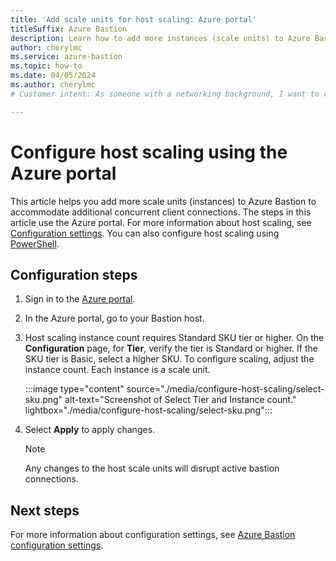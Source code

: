```yaml
---
title: 'Add scale units for host scaling: Azure portal'
titleSuffix: Azure Bastion
description: Learn how to add more instances (scale units) to Azure Bastion.
author: cherylmc
ms.service: azure-bastion
ms.topic: how-to
ms.date: 04/05/2024
ms.author: cherylmc
# Customer intent: As someone with a networking background, I want to configure host scaling using the Azure portal.

---
```


# Configure host scaling using the Azure portal

This article helps you add more scale units (instances) to Azure Bastion to accommodate additional concurrent client connections. The steps in this article use the Azure portal. For more information about host scaling, see [Configuration settings](configuration-settings.md#instance). You can also configure host scaling using [PowerShell](configure-host-scaling-powershell.md).

## Configuration steps

1. Sign in to the [Azure portal](https://portal.azure.com).
1. In the Azure portal, go to your Bastion host.
1. Host scaling instance count requires Standard SKU tier or higher. On the **Configuration** page, for **Tier**, verify the tier is Standard or higher. If the SKU tier is Basic, select a higher SKU. To configure scaling, adjust the instance count. Each instance is a scale unit.

   :::image type="content" source="./media/configure-host-scaling/select-sku.png" alt-text="Screenshot of Select Tier and Instance count." lightbox="./media/configure-host-scaling/select-sku.png":::

1. Select **Apply** to apply changes.

   >[!NOTE]
   > Any changes to the host scale units will disrupt active bastion connections.
   >

## Next steps

For more information about configuration settings, see [Azure Bastion configuration settings](configuration-settings.md).
